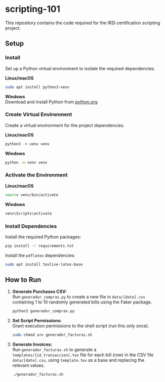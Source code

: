 # scripting-101

This repository contains the code required for the IRSI certification scripting project.

## Setup

### Install

Set up a Python virtual environment to isolate the required dependencies.

**Linux/macOS**
```bash
sudo apt install python3-venv
```

**Windows**  
Download and install Python from [python.org](https://www.python.org/downloads/windows/).

### Create Virtual Environment

Create a virtual environment for the project dependencies.

**Linux/macOS**
```bash
python3 -m venv venv
```

**Windows**
```bash
python -m venv venv
```

### Activate the Environment

**Linux/macOS**
```bash
source venv/bin/activate
```

**Windows**
```bash
venv\Scripts\activate
```

### Install Dependencies

Install the required Python packages:

```bash
pip install -r requirements.txt
```

Install the `pdflatex` dependencies:

```bash
sudo apt install texlive-latex-base
```

## How to Run

1. **Generate Purchases CSV:**  
    Run `generador_compras.py` to create a new file in `data/[date].csv` containing 1 to 10 randomly generated bills using the Faker package.
    ```bash
    python3 generador_compras.py
    ```

2. **Set Script Permissions:**  
    Grant execution permissions to the shell script (run this only once).
    ```bash
    sudo chmod u+x generador_facturas.sh
    ```

3. **Generate Invoices:**  
    Run `generador_facturas.sh` to generate a `templates/[id_transaccion].tex` file for each bill (row) in the CSV file `data/[date].csv`, using `template.tex` as a base and replacing the relevant values.
    ```bash
    ./generador_facturas.sh
    ```
